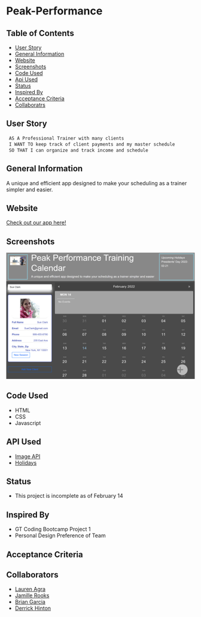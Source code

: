 # Peak-Performance
 
## Table of Contents
- [User Story](#user-story)
- [General Information](#general-information)
- [Website](#website)
- [Screenshots](#screenshots)
- [Code Used](#code-used)
- [Api Used](#api-used)
- [Status](#status)
- [Inspired By](#inspired-by)
- [Acceptance Criteria](#acceptance-criteria)
- [Collaboratrs](#collaborators)

## User Story 
```
 AS A Professional Trainer with many clients
 I WANT TO keep track of client payments and my master schedule 
 SO THAT I can organize and track income and schedule
```

## General Information
A unique and efficient app designed to make your scheduling as a trainer simpler and easier. 

## Website 
[Check out our app here!](https://laurenagra.github.io/Peak-Performance/)

## Screenshots
![This is how our site should look](./assets/images/Project-One.png)

## Code Used 
- HTML
- CSS
- Javascript

## API Used 
- [Image API](https://developers.giphy.com/docs/api#quick-start-guide)
- [Holidays](https://calendarific.com/api-documentation)


## Status
- This project is incomplete as of February 14

## Inspired By 
- GT Coding Bootcamp Project 1
- Personal Design Preference of Team

## Acceptance Criteria


## Collaborators 
- [Lauren Agra](https://github.com/laurenagra)
- [Jamille Rooks](https://github.com/jamillerooks)
- [Brian Garcia](https://github.com/itsbrianfire)
- [Derrick Hinton](https://github.com/dahint207)